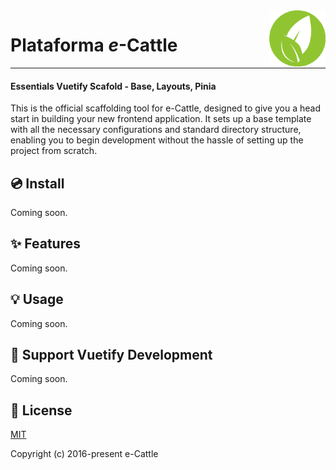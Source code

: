<a href="https://e-cattle.github.io/">
    <img src="/src/assets/logo.svg" alt="e-Cattle circle logo" title="Plataforma e-Cattle" align="right" height="90" />
</a>

# Plataforma *e*-Cattle
---

#### Essentials Vuetify Scafold - Base, Layouts, Pinia

This is the official scaffolding tool for e-Cattle, designed to give you a head start in building your new frontend application. It sets up a base template with all the necessary configurations and standard directory structure, enabling you to begin development without the hassle of setting up the project from scratch.

## 💿 Install

Coming soon.

## ✨ Features

Coming soon.

## 💡 Usage

Coming soon.

## 💪 Support Vuetify Development

Coming soon.

## 📑 License

[MIT](http://opensource.org/licenses/MIT)

Copyright (c) 2016-present e-Cattle
